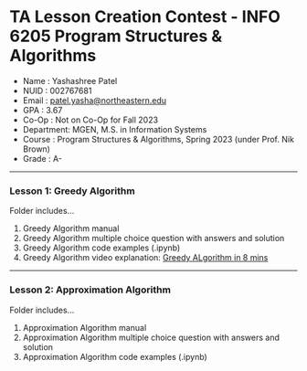 # TA Lesson Creation Contest - INFO 6205 Program Structures & Algorithms

- Name      : Yashashree Patel
- NUID      : 002767681
- Email     : patel.yasha@northeastern.edu
- GPA       : 3.67
- Co-Op     : Not on Co-Op for Fall 2023
- Department: MGEN, M.S. in Information Systems
- Course    : Program Structures & Algorithms, Spring 2023 (under Prof. Nik Brown)
- Grade     : A-

---

### Lesson 1: Greedy Algorithm
Folder includes...
1. Greedy Algorithm manual
2. Greedy Algorithm multiple choice question with answers and solution
3. Greedy Algorithm code examples (.ipynb)
4. Greedy Algorithm video explanation: [Greedy ALgorithm in 8 mins](https://northeastern.zoom.us/rec/share/5XkDGL5-eaMBzboQ4vLkZWWlerzv3pnevfMa8AbvbSgQfPyNly8HfHJCzbCDH_bu.mnGbbhWnQmMVPdke?startTime=1692906478000)

---

### Lesson 2: Approximation Algorithm
Folder includes...
1. Approximation Algorithm manual
2. Approximation Algorithm multiple choice question with answers and solution
3. Approximation Algorithm code examples (.ipynb)
